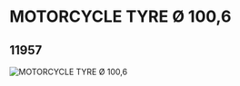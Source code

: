 # MOTORCYCLE TYRE Ø 100,6
## 11957
![MOTORCYCLE TYRE Ø 100,6](https://lc-www-live-s.legocdn.com/media/bricks/5/2/6021952.jpg)